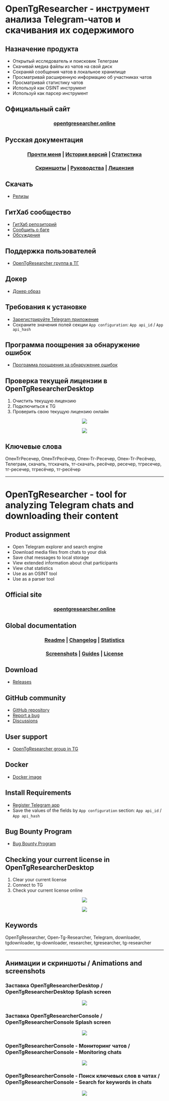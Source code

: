﻿# OpenTgResearcher - инструмент анализа Telegram-чатов и скачивания их содержимого

## Назначение продукта
- Открытый исследователь и поисковик Телеграм
- Скачивай медиа файлы из чатов на свой диск
- Сохраняй сообщения чатов в локальное хранилище
- Просматривай расширенную информацию об участниках чатов
- Просматривай статистику чатов
- Используй как OSINT инструмент
- Используй как парсер инструмент

## Официальный сайт
### <div align="center"><b><a href="https://opentgresearcher.online">opentgresearcher.online</a></b></div>

## Русская документация
### <div align="center"><b><a href="README.md">Прочти меня</a> | <a href="Docs/CHANGELOG-RUS.md">История версий</a> | <a href="Docs/RELEASES.md">Статистика</a></b></div>
### <div align="center"><b><a href="Docs/SCREENSHOTS.md">Скриншоты</a> | <a href="Docs/GUIDES-RUS.md">Руководства</a> | <a href="LICENSE.md">Лицензия</a></b></div>

## Скачать
- [Релизы](https://github.com/DamianMorozov/OpenTgResearcher/releases)

## ГитХаб сообщество
- [ГитХаб репозиторий](https://github.com/DamianMorozov/OpenTgResearcher)
- [Сообщить о баге](https://github.com/DamianMorozov/OpenTgResearcher/issues)
- [Обсуждения](https://github.com/DamianMorozov/OpenTgResearcher/discussions)

## Поддержка пользователей
- [OpenTgResearcher группа в ТГ](https://t.me/OpenTgResearcher)

## Докер
- [Докер образ](https://hub.docker.com/repository/docker/damianmorozov/opentgresearcher-console)

## Требования к установке
- [Зарегистрируйте Telegram приложение](https://my.telegram.org/apps)
- Сохраните значения полей секции `App configuration`: `App api_id` / `App api_hash`

## Программа поощрения за обнаружение ошибок
- [Программа поощрения за обнаружение ошибок](https://opentgresearcher.online/bug-bounty)

## Проверка текущей лицензии в OpenTgResearcherDesktop
1. Очистить текущую лицензию
2. Подключиться к TG
3. Проверить свою текущую лицензию онлайн

<p align="center"><img src="Docs/Assets/License/Check_your_current_license_online.png"></p>
<p align="center"><img src="Docs/Assets/License/OpenTgResearcherDesktop_CheckCurrentLincense.gif"></p>

## Ключевые слова
ОпенТгРесечер, ОпенТгРесёчер, Опен-Тг-Ресечер, Опен-Тг-Ресёчер, Телеграм, скачать, тгскачать, тг-скачать, ресёчер, ресечер, тгресечер, тг-ресечер, тгресёчер, тг-ресёчер


---


# OpenTgResearcher - tool for analyzing Telegram chats and downloading their content

## Product assignment
- Open Telegram explorer and search engine
- Download media files from chats to your disk
- Save chat messages to local storage
- View extended information about chat participants
- View chat statistics
- Use as an OSINT tool
- Use as a parser tool

## Official site
### <div align="center"><b><a href="https://opentgresearcher.online">opentgresearcher.online</a></b></div>

## Global documentation
### <div align="center"><b><a href="README.md">Readme</a> | <a href="Docs/CHANGELOG.md">Changelog</a> | <a href="Docs/RELEASES.md">Statistics</a></b></div>
### <div align="center"><b><a href="Docs/SCREENSHOTS.md">Screenshots</a> | <a href="Docs/GUIDES.md">Guides</a> | <a href="LICENSE.md">License</a></b></div>

## Download
- [Releases](https://github.com/DamianMorozov/OpenTgResearcher/releases)

## GitHub community
- [GitHub repository](https://github.com/DamianMorozov/OpenTgResearcher)
- [Report a bug](https://github.com/DamianMorozov/OpenTgResearcher/issues)
- [Discussions](https://github.com/DamianMorozov/OpenTgResearcher/discussions)

## User support
- [OpenTgResearcher group in TG](https://t.me/OpenTgResearcher)

## Docker
- [Docker image](https://hub.docker.com/repository/docker/damianmorozov/opentgresearcher-console)

## Install Requirements
- [Register Telegram app](https://my.telegram.org/apps)
- Save the values of the fields by `App configuration` section: `App api_id` / `App api_hash`

## Bug Bounty Program
- [Bug Bounty Program](https://opentgresearcher.online/bug-bounty)

## Checking your current license in OpenTgResearcherDesktop
1. Clear your current license
2. Connect to TG
3. Check your current license online

<p align="center"><img src="Docs/Assets/License/Check_your_current_license_online.png"></p>
<p align="center"><img src="Docs/Assets/License/OpenTgResearcherDesktop_CheckCurrentLincense.gif"></p>

## Keywords
OpenTgResearcher, Open-Tg-Researcher, Telegram, downloader, tgdownloader, tg-downloader, researcher, tgresearcher, tg-researcher


---


## Анимации и скриншоты / Animations and screenshots

### Заставка OpenTgResearcherDesktop / OpenTgResearcherDesktop Splash screen
<p align="center"><img src="Docs/Assets/Animations/OpenTgResearcherDesktop_SplashScreen.gif"></p>

### Заставка OpenTgResearcherConsole / OpenTgResearcherConsole Splash screen
<p align="center"><img src="Docs/Assets/Animations/OpenTgResearcherConsole_SplashScreen.gif"></p>

### OpenTgResearcherConsole - Мониторинг чатов / OpenTgResearcherConsole - Monitoring chats
<p align="center"><img src="Docs/Assets/Animations/OpenTgResearcherConsole_Start_monitoring_chats.gif"></p>

### OpenTgResearcherConsole - Поиск ключевых слов в чатах / OpenTgResearcherConsole - Search for keywords in chats
<p align="center"><img src="Docs/Assets/Animations/OpenTgResearcherConsole_Start_search_for_keywords_in_chats.gif"></p>
